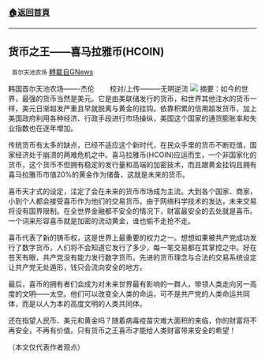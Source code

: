###  [:house:返回首頁](https://github.com/ourhimalayas/txt)
---


## 货币之王——喜马拉雅币(HCOIN)
` 首尔天池农场` [轉載自GNews](https://gnews.org/zh-hans/1600996/)

韩国首尔天池农场——-杰伦        校对/上传———无明逆流
![](https://assets.gnews.org/wp-content/uploads/2021/10/image0-13.png)
摘要：如今的世界，最强的货币当然是美元。它是由美联储发行的货币，和世界其他注水的货币一样，美元日渐超发严重且早就脱离与黄金的挂钩。依靠积累的信用超发货币，加上美国政府利用各种经济、行政手段进行市场操纵，美国这个国家的通货膨胀率和失业指数也在逐年增加。

传统货币有太多的缺点，已经不适应这个新时代，在民众手里的货币不断贬值，国家经济处于崩溃的两难危机之中。喜马拉雅币(HCOIN)应运而生，一个非国家化的货币，这个货币不但拥有稳定的发行量和高端的加密技术，而且跟黄金挂钩且拥有喜马拉雅币市值20%的黄金作为储备，这就是未来的货币。

喜币天才式的设定，注定了会在未来的货币市场成为主流。大到各个国家、商家，小到个人都会接受喜币作为他们的交易货币。由于网络科学技术的发达，未来交易将没有国界限制。在全世界金融都不安全的情况下，财富最安全的去处就是喜币。一个词来形容喜币就是加密的流动黄金，谁也偷不走抢不走。

喜币代表了新的铸币权，这是世界上最重要的权力之一。想想如果被共产党成功发行了数字货币，人们将不会知道它发行了多少，每一笔交易都在其掌控之中。好在苍天有眼，共产党没有能力发行数字货币。先进的货币理念与合法的交易系统设定让共产党无处遁形，钱只会流向安全的地方。

最后，喜币的拥有者们会成为对未来世界最有影响的一群人，带领人类走向另一高度的文明——太空。他们可以改变全人类的命运，可不是共产党的人类命运共同体，而是以人为本的高度文明的人类共同体。

还在指望人民币、美元和黄金吗？随着病毒疫苗灾难大面积的来临，你的财富将不再安全，不再有价值。只有货币之王喜币才能给人类财富带来安全的希望！

（本文仅代表作者观点）
